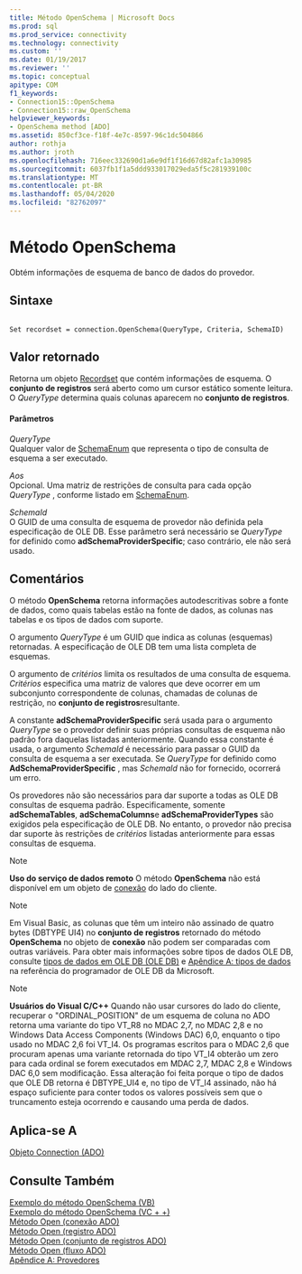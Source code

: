 ```yaml
---
title: Método OpenSchema | Microsoft Docs
ms.prod: sql
ms.prod_service: connectivity
ms.technology: connectivity
ms.custom: ''
ms.date: 01/19/2017
ms.reviewer: ''
ms.topic: conceptual
apitype: COM
f1_keywords:
- Connection15::OpenSchema
- Connection15::raw_OpenSchema
helpviewer_keywords:
- OpenSchema method [ADO]
ms.assetid: 850cf3ce-f18f-4e7c-8597-96c1dc504866
author: rothja
ms.author: jroth
ms.openlocfilehash: 716eec332690d1a6e9df1f16d67d82afc1a30985
ms.sourcegitcommit: 6037fb1f1a5ddd933017029eda5f5c281939100c
ms.translationtype: MT
ms.contentlocale: pt-BR
ms.lasthandoff: 05/04/2020
ms.locfileid: "82762097"
---
```

# <a name="openschema-method"></a>Método OpenSchema
Obtém informações de esquema de banco de dados do provedor.  
  
## <a name="syntax"></a>Sintaxe  
  
```  
  
Set recordset = connection.OpenSchema(QueryType, Criteria, SchemaID)  
```  
  
## <a name="return-value"></a>Valor retornado  
 Retorna um objeto [Recordset](../../../ado/reference/ado-api/recordset-object-ado.md) que contém informações de esquema. O **conjunto de registros** será aberto como um cursor estático somente leitura. O *QueryType* determina quais colunas aparecem no **conjunto de registros**.  
  
#### <a name="parameters"></a>Parâmetros  
 *QueryType*  
 Qualquer valor de [SchemaEnum](../../../ado/reference/ado-api/schemaenum.md) que representa o tipo de consulta de esquema a ser executado.  
  
 *Aos*  
 Opcional. Uma matriz de restrições de consulta para cada opção *QueryType* , conforme listado em [SchemaEnum](../../../ado/reference/ado-api/schemaenum.md).  
  
 *SchemaId*  
 O GUID de uma consulta de esquema de provedor não definida pela especificação de OLE DB. Esse parâmetro será necessário se *QueryType* for definido como **adSchemaProviderSpecific**; caso contrário, ele não será usado.  
  
## <a name="remarks"></a>Comentários  
 O método **OpenSchema** retorna informações autodescritivas sobre a fonte de dados, como quais tabelas estão na fonte de dados, as colunas nas tabelas e os tipos de dados com suporte.  
  
 O argumento *QueryType* é um GUID que indica as colunas (esquemas) retornadas. A especificação de OLE DB tem uma lista completa de esquemas.  
  
 O argumento de *critérios* limita os resultados de uma consulta de esquema. *Critérios* especifica uma matriz de valores que deve ocorrer em um subconjunto correspondente de colunas, chamadas de colunas de restrição, no **conjunto de registros**resultante.  
  
 A constante **adSchemaProviderSpecific** será usada para o argumento *QueryType* se o provedor definir suas próprias consultas de esquema não padrão fora daquelas listadas anteriormente. Quando essa constante é usada, o argumento *SchemaId* é necessário para passar o GUID da consulta de esquema a ser executada. Se *QueryType* for definido como **AdSchemaProviderSpecific** , mas *SchemaId* não for fornecido, ocorrerá um erro.  
  
 Os provedores não são necessários para dar suporte a todas as OLE DB consultas de esquema padrão. Especificamente, somente **adSchemaTables**, **adSchemaColumns**e **adSchemaProviderTypes** são exigidos pela especificação de OLE DB. No entanto, o provedor não precisa dar suporte às restrições de *critérios* listadas anteriormente para essas consultas de esquema.  
  
> [!NOTE]
>  **Uso do serviço de dados remoto** O método **OpenSchema** não está disponível em um objeto de [conexão](../../../ado/reference/ado-api/connection-object-ado.md) do lado do cliente.  
  
> [!NOTE]
>  Em Visual Basic, as colunas que têm um inteiro não assinado de quatro bytes (DBTYPE UI4) no **conjunto de registros** retornado do método **OpenSchema** no objeto de **conexão** não podem ser comparadas com outras variáveis. Para obter mais informações sobre tipos de dados OLE DB, consulte [tipos de dados em OLE DB (OLE DB)](https://msdn.microsoft.com/6039292f-74e0-49b2-b133-17bc117ebf6a) e [Apêndice A: tipos de dados](https://msdn.microsoft.com/e3a0533a-2196-4eb0-a31e-92fe9556ada6) na referência do programador de OLE DB da Microsoft.  
  
> [!NOTE]
>  **Usuários do Visual C/C++** Quando não usar cursores do lado do cliente, recuperar o "ORDINAL_POSITION" de um esquema de coluna no ADO retorna uma variante do tipo VT_R8 no MDAC 2,7, no MDAC 2,8 e no Windows Data Access Components (Windows DAC) 6,0, enquanto o tipo usado no MDAC 2,6 foi VT_I4. Os programas escritos para o MDAC 2,6 que procuram apenas uma variante retornada do tipo VT_I4 obterão um zero para cada ordinal se forem executados em MDAC 2,7, MDAC 2,8 e Windows DAC 6,0 sem modificação. Essa alteração foi feita porque o tipo de dados que OLE DB retorna é DBTYPE_UI4 e, no tipo de VT_I4 assinado, não há espaço suficiente para conter todos os valores possíveis sem que o truncamento esteja ocorrendo e causando uma perda de dados.  
  
## <a name="applies-to"></a>Aplica-se A  
 [Objeto Connection (ADO)](../../../ado/reference/ado-api/connection-object-ado.md)  
  
## <a name="see-also"></a>Consulte Também  
 [Exemplo do método OpenSchema (VB)](../../../ado/reference/ado-api/openschema-method-example-vb.md)   
 [Exemplo do método OpenSchema (VC + +)](../../../ado/reference/ado-api/openschema-method-example-vc.md)   
 [Método Open (conexão ADO)](../../../ado/reference/ado-api/open-method-ado-connection.md)   
 [Método Open (registro ADO)](../../../ado/reference/ado-api/open-method-ado-record.md)   
 [Método Open (conjunto de registros ADO)](../../../ado/reference/ado-api/open-method-ado-recordset.md)   
 [Método Open (fluxo ADO)](../../../ado/reference/ado-api/open-method-ado-stream.md)   
 [Apêndice A: Provedores](../../../ado/guide/appendixes/appendix-a-providers.md)
